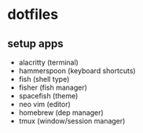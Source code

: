 # dotfiles

## setup apps
- alacritty (terminal)
- hammerspoon (keyboard shortcuts)
- fish (shell type)
- fisher (fish manager)
- spacefish (theme)
- neo vim (editor)
- homebrew (dep manager)
- tmux (window/session manager)
